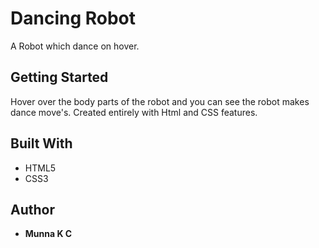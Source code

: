 # Dancing Robot
 A Robot which dance on hover.
 
## Getting Started
 Hover over the body parts of the robot and you can see the robot makes dance move's. Created entirely with Html and CSS features.

## Built With
* HTML5
* CSS3

## Author
* **Munna K C** 

